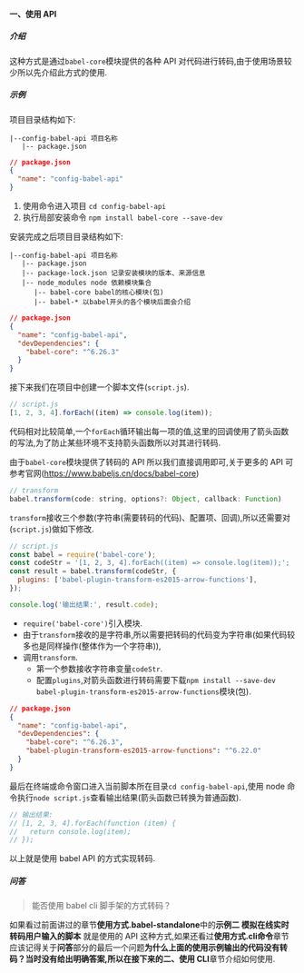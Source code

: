 #### 一、使用 API

##### 介绍

这种方式是通过`babel-core`模块提供的各种 API 对代码进行转码,由于使用场景较少所以先介绍此方式的使用.

##### 示例

项目目录结构如下:

```
|--config-babel-api 项目名称
   |-- package.json
```

```json
// package.json
{
  "name": "config-babel-api"
}
```

1. 使用命令进入项目 `cd config-babel-api`
2. 执行局部安装命令 `npm install babel-core --save-dev`

安装完成之后项目目录结构如下:

```
|--config-babel-api 项目名称
   |-- package.json
   |-- package-lock.json 记录安装模块的版本、来源信息
   |-- node_modules node 依赖模块集合
      |-- babel-core babel的核心模块(包)
      |-- babel-* 以babel开头的各个模块后面会介绍
```

```json
// package.json
{
  "name": "config-babel-api",
  "devDependencies": {
    "babel-core": "^6.26.3"
  }
}
```

接下来我们在项目中创建一个脚本文件(`script.js`).

```javascript
// script.js
[1, 2, 3, 4].forEach((item) => console.log(item));
```

代码相对比较简单,一个`forEach`循环输出每一项的值,这里的回调使用了箭头函数的写法,为了防止某些环境不支持箭头函数所以对其进行转码.

由于`babel-core`模块提供了转码的 API 所以我们直接调用即可,关于更多的 API 可参考官网(https://www.babeljs.cn/docs/babel-core)

```javascript
// transform
babel.transform(code: string, options?: Object, callback: Function)
```

`transform`接收三个参数(字符串(需要转码的代码)、配置项、回调),所以还需要对(`script.js`)做如下修改.

```javascript
// script.js
const babel = require('babel-core');
const codeStr = '[1, 2, 3, 4].forEach((item) => console.log(item));';
const result = babel.transform(codeStr, {
  plugins: ['babel-plugin-transform-es2015-arrow-functions'],
});

console.log('输出结果:', result.code);
```

- `require('babel-core')`引入模块.
- 由于`transform`接收的是字符串,所以需要把转码的代码变为字符串(如果代码较多也是同样操作(整体作为一个字符串)),
- 调用`transform`.
  - 第一个参数接收字符串变量`codeStr`.
  - 配置`plugins`,对箭头函数进行转码需要下载`npm install --save-dev babel-plugin-transform-es2015-arrow-functions`模块(包).

```json
// package.json
{
  "name": "config-babel-api",
  "devDependencies": {
    "babel-core": "^6.26.3",
    "babel-plugin-transform-es2015-arrow-functions": "^6.22.0"
  }
}
```

最后在终端或命令窗口进入当前脚本所在目录`cd config-babel-api`,使用 node 命令执行`node script.js`查看输出结果(箭头函数已转换为普通函数).

```javascript
// 输出结果:
// [1, 2, 3, 4].forEach(function (item) {
//   return console.log(item);
// });
```

以上就是使用 babel API 的方式实现转码.

##### 问答

> 能否使用 babel cli 脚手架的方式转码？

如果看过前面讲过的章节**使用方式.babel-standalone**中的**示例二 模拟在线实时转码用户输入的脚本** 就是使用的 API 这种方式,如果还看过**使用方式.cli命令**章节应该记得关于**问答**部分的最后一个问题**为什么上面的使用示例输出的代码没有转码？**当时没有给出明确答案,所以在接下来的**二、使用 CLI**章节介绍如何使用.
